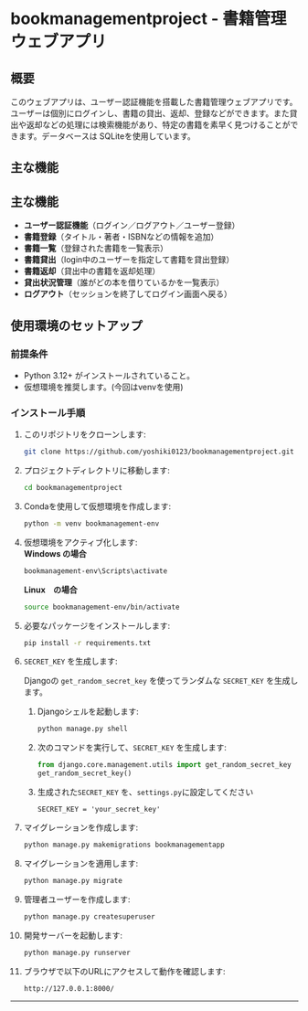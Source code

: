 # bookmanagementproject - 書籍管理ウェブアプリ
## 概要
このウェブアプリは、ユーザー認証機能を搭載した書籍管理ウェブアプリです。ユーザーは個別にログインし、書籍の貸出、返却、登録などができます。また貸出や返却などの処理には検索機能があり、特定の書籍を素早く見つけることができます。データベースは SQLiteを使用しています。
## 主な機能
## 主な機能
- **ユーザー認証機能**（ログイン／ログアウト／ユーザー登録）
- **書籍登録**（タイトル・著者・ISBNなどの情報を追加）
- **書籍一覧**（登録された書籍を一覧表示）
- **書籍貸出**（login中のユーザーを指定して書籍を貸出登録）
- **書籍返却**（貸出中の書籍を返却処理）
- **貸出状況管理**（誰がどの本を借りているかを一覧表示）
- **ログアウト**（セッションを終了してログイン画面へ戻る）

## 使用環境のセットアップ
### 前提条件
- Python 3.12+ がインストールされていること。
- 仮想環境を推奨します。(今回はvenvを使用)
### インストール手順
1. このリポジトリをクローンします:
    ```bash
    git clone https://github.com/yoshiki0123/bookmanagementproject.git
    ```

2. プロジェクトディレクトリに移動します:
    ```bash
    cd bookmanagementproject
    ```

3. Condaを使用して仮想環境を作成します:
    ```bash
    python -m venv bookmanagement-env
    ```

4. 仮想環境をアクティブ化します:  
    **Windows の場合**
    ```bash
    bookmanagement-env\Scripts\activate
    ```
    **Linux　の場合**
    ```bash
    source bookmanagement-env/bin/activate
    ```
5. 必要なパッケージをインストールします:
    ```bash
    pip install -r requirements.txt
    ```
6. `SECRET_KEY` を生成します:

    Djangoの `get_random_secret_key` を使ってランダムな `SECRET_KEY` を生成します。

    1. Djangoシェルを起動します:
        ```bash
        python manage.py shell
        ```

    2. 次のコマンドを実行して、`SECRET_KEY` を生成します:
        ```python
        from django.core.management.utils import get_random_secret_key
        get_random_secret_key()
        ```
    3. 生成された`SECRET_KEY` を、`settings.py`に設定してください
       ```
       SECRET_KEY = 'your_secret_key'
       ```
8. マイグレーションを作成します:
    ```bash
    python manage.py makemigrations bookmanagementapp
    ```
9. マイグレーションを適用します:
    ```bash
    python manage.py migrate
    ```

10. 管理者ユーザーを作成します:
    ```bash
    python manage.py createsuperuser
    ```

11. 開発サーバーを起動します:
    ```bash
    python manage.py runserver
    ```

12. ブラウザで以下のURLにアクセスして動作を確認します:
    ```
    http://127.0.0.1:8000/
    ```

---
